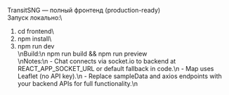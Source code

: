 TransitSNG — полный фронтенд (production-ready) \
Запуск локально:\
1) cd frontend\
2) npm install\
3) npm run dev\
\nBuild:\n npm run build && npm run preview\
\nNotes:\n - Chat connects via socket.io to backend at REACT_APP_SOCKET_URL or default fallback in code.\n - Map uses Leaflet (no API key).\n - Replace sampleData and axios endpoints with your backend APIs for full functionality.\n